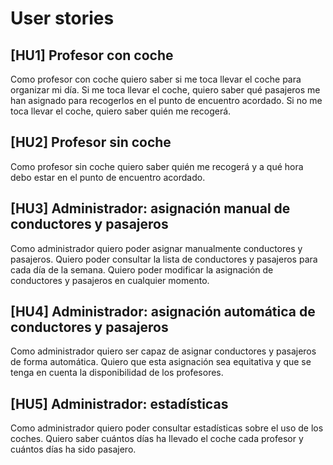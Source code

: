 # User stories

## [HU1] Profesor con coche

Como profesor con coche quiero saber si me toca llevar el coche para organizar mi día. Si me toca llevar el coche, quiero saber qué pasajeros me han asignado para recogerlos en el punto de encuentro acordado. Si no me toca llevar el coche, quiero saber quién me recogerá.

## [HU2] Profesor sin coche

Como profesor sin coche quiero saber quién me recogerá y a qué hora debo estar en el punto de encuentro acordado.

## [HU3] Administrador: asignación manual de conductores y pasajeros

Como administrador quiero poder asignar manualmente conductores y pasajeros. Quiero poder consultar la lista de conductores y pasajeros para cada día de la semana. Quiero poder modificar la asignación de conductores y pasajeros en cualquier momento.

## [HU4] Administrador: asignación automática de conductores y pasajeros

Como administrador quiero ser capaz de asignar conductores y pasajeros de forma automática. Quiero que esta asignación sea equitativa y que se tenga en cuenta la disponibilidad de los profesores.

## [HU5] Administrador: estadísticas

Como administrador quiero poder consultar estadísticas sobre el uso de los coches. Quiero saber cuántos días ha llevado el coche cada profesor y cuántos días ha sido pasajero.